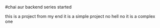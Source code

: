 #chai aur backend series started

this is a project from my end
it is a simple project
no hell no 
it is a complex one
